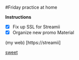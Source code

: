 #Friday practice at home

**Instructions**

- [x] Fix up SSL for Streamii
- [x] Organize new promo Material

(my web) [https://streamii]

[sweet](https://user-images.githubusercontent.com/79047179/129035855-d6592258-e1f3-4de6-b309-6a42b04e8734.jpg)





